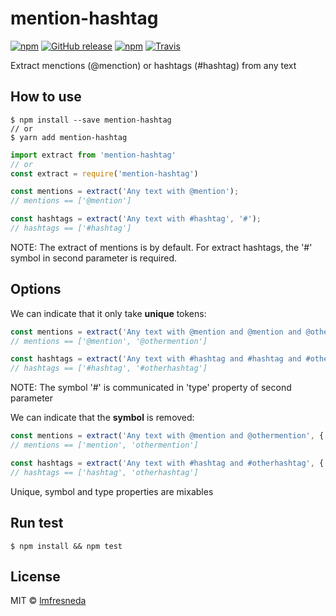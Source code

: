 # mention-hashtag
[![npm](https://img.shields.io/npm/v/mention-hashtag.svg?style=flat-square)](https://www.npmjs.com/package/mention-hashtag) [![GitHub release](https://img.shields.io/github/release/lmfresneda/mention-hashtag.svg?style=flat-square)](https://github.com/lmfresneda/mention-hashtag/releases/tag/1.0.0) [![npm](https://img.shields.io/npm/l/mention-hashtag.svg?style=flat-square)](https://opensource.org/licenses/MIT) [![Travis](https://img.shields.io/travis/lmfresneda/mention-hashtag.svg?style=flat-square)](https://travis-ci.org/lmfresneda/mention-hashtag)

Extract menctions (@menction) or hashtags (#hashtag) from any text

## How to use

```
$ npm install --save mention-hashtag
// or
$ yarn add mention-hashtag
```

```javascript
import extract from 'mention-hashtag'
// or
const extract = require('mention-hashtag')
```

```javascript
const mentions = extract('Any text with @mention');
// mentions == ['@mention']

const hashtags = extract('Any text with #hashtag', '#');
// hashtags == ['#hashtag']
```

NOTE: The extract of mentions is by default. For extract hashtags, the '#' symbol in second parameter is required.

## Options

We can indicate that it only take **unique** tokens:

```javascript
const mentions = extract('Any text with @mention and @mention and @othermention', { unique: true });
// mentions == ['@mention', '@othermention']

const hashtags = extract('Any text with #hashtag and #hashtag and #otherhashtag', { unique: true, type: '#' });
// hashtags == ['#hashtag', '#otherhashtag']
```

NOTE: The symbol '#' is communicated in 'type' property of second parameter

We can indicate that the **symbol** is removed:

```javascript
const mentions = extract('Any text with @mention and @othermention', { symbol: false });
// mentions == ['mention', 'othermention']

const hashtags = extract('Any text with #hashtag and #otherhashtag', { symbol: false, type: '#' });
// hashtags == ['hashtag', 'otherhashtag']
```

Unique, symbol and type properties are mixables

## Run test

```
$ npm install && npm test
```

## License

MIT © [lmfresneda](https://github.com/lmfresneda)